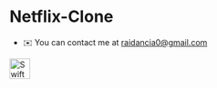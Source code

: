 # Netflix-Clone




* ✉️  You can contact me at [raidancia0@gmail.com](mailto:raidancia0@gmail.com)



<p align="left">
<a href="https://developer.apple.com/swift/" target="_blank" rel="noreferrer"><img src="https://raw.githubusercontent.com/danielcranney/readme-generator/main/public/icons/skills/swift-colored.svg" width="36" height="36" alt="Swift" /></a>
</p>
